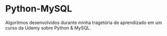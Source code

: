 # Python-MySQL
Algoritmos desenvolvidos durante minha tragetória de aprendizado em um curso da Udemy sobre Python &amp; MySQL.

